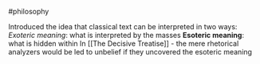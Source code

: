 #philosophy 

Introduced the idea that classical text can be interpreted in two ways:
	*Exoteric meaning*: what is interpreted by the masses
	**Esoteric meaning**: what is hidden within
		In [[The Decisive Treatise]] - the mere rhetorical analyzers would be led to unbelief if they uncovered the esoteric meaning